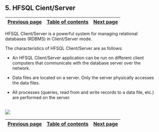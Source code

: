 
## 5. HFSQL Cient/Server
			

| [Previous page](../Concepts_WD/1410087053.md) | [Table of contents](../Concepts_WD/1410087098.md) | [Next page](../Concepts_WD/1410087055.md) |
| --- | --- | --- |



<a name="NOTE1"></a>
<a name="NOTE1_1"></a>
HFSQL Client/Server is a powerful system for managing relational databases (RDBMS) in Client/Server mode.

The characteristics of HFSQL Client/Server are as follows:

- An HFSQL Client/Server application can be run on different client computers that communicate with the database server over the network.

- Data files are located on a server. Only the server physically accesses the data files.

- All processes (queries, read from and write records to a data file, etc.) are performed on the server. 



<br>![](https://doc.pcsoft.fr/en-US/images/image.awp?langid=3&name=P3-HFSQL-Client-Serveur.gif)


| [Previous page](../Concepts_WD/1410087053.md) | [Table of contents](../Concepts_WD/1410087098.md) | [Next page](../Concepts_WD/1410087055.md) |
| --- | --- | --- |




